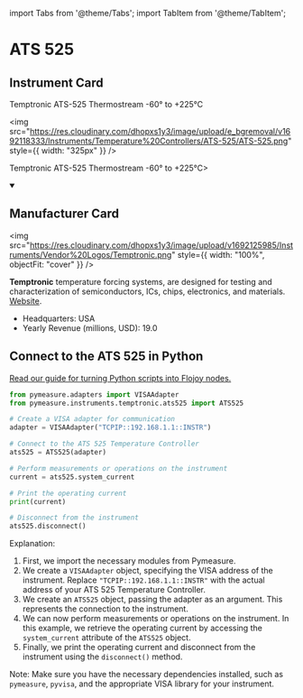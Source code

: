 
import Tabs from '@theme/Tabs';
import TabItem from '@theme/TabItem';

# ATS 525

## Instrument Card

<div className="flex">

<div>

Temptronic ATS-525 Thermostream -60° to +225°C

</div>

<img src="https://res.cloudinary.com/dhopxs1y3/image/upload/e_bgremoval/v1692118333/Instruments/Temperature%20Controllers/ATS-525/ATS-525.png" style={{ width: "325px" }} />

</div>

Temptronic ATS-525 Thermostream -60° to +225°C>

<details open>
<summary><h2>Manufacturer Card</h2></summary>

<img src="https://res.cloudinary.com/dhopxs1y3/image/upload/v1692125985/Instruments/Vendor%20Logos/Temptronic.png" style={{ width: "100%", objectFit: "cover" }} />

**Temptronic** temperature forcing systems, are designed for testing and characterization of semiconductors, ICs, chips, electronics, and materials. <a href="https://www.intestthermal.com/temptronic">Website</a>.

<ul>
  <li>Headquarters: USA</li>
  <li>Yearly Revenue (millions, USD): 19.0</li>
</ul>
</details>

## Connect to the ATS 525 in Python

[Read our guide for turning Python scripts into Flojoy nodes.](https://docs.flojoy.ai/custom-nodes/creating-custom-node/)


<Tabs>
<TabItem value="Pymeasure" label="Pymeasure">


```python
from pymeasure.adapters import VISAAdapter
from pymeasure.instruments.temptronic.ats525 import ATS525

# Create a VISA adapter for communication
adapter = VISAAdapter("TCPIP::192.168.1.1::INSTR")

# Connect to the ATS 525 Temperature Controller
ats525 = ATS525(adapter)

# Perform measurements or operations on the instrument
current = ats525.system_current

# Print the operating current
print(current)

# Disconnect from the instrument
ats525.disconnect()
```

Explanation:
1. First, we import the necessary modules from Pymeasure.
2. We create a `VISAAdapter` object, specifying the VISA address of the instrument. Replace `"TCPIP::192.168.1.1::INSTR"` with the actual address of your ATS 525 Temperature Controller.
3. We create an `ATS525` object, passing the adapter as an argument. This represents the connection to the instrument.
4. We can now perform measurements or operations on the instrument. In this example, we retrieve the operating current by accessing the `system_current` attribute of the `ATS525` object.
5. Finally, we print the operating current and disconnect from the instrument using the `disconnect()` method.

Note: Make sure you have the necessary dependencies installed, such as `pymeasure`, `pyvisa`, and the appropriate VISA library for your instrument.

</TabItem>
</Tabs>